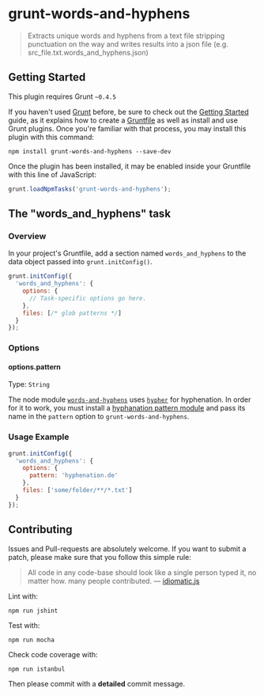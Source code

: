 # grunt-words-and-hyphens

> Extracts unique words and hyphens from a text file stripping punctuation on the way and writes results into a json file (e.g. src_file.txt.words_and_hyphens.json)

## Getting Started
This plugin requires Grunt `~0.4.5`

If you haven't used [Grunt](http://gruntjs.com/) before, be sure to check out the [Getting Started](http://gruntjs.com/getting-started) guide, as it explains how to create a [Gruntfile](http://gruntjs.com/sample-gruntfile) as well as install and use Grunt plugins. Once you're familiar with that process, you may install this plugin with this command:

```shell
npm install grunt-words-and-hyphens --save-dev
```

Once the plugin has been installed, it may be enabled inside your Gruntfile with this line of JavaScript:

```js
grunt.loadNpmTasks('grunt-words-and-hyphens');
```

## The "words_and_hyphens" task

### Overview
In your project's Gruntfile, add a section named `words_and_hyphens` to the data object passed into `grunt.initConfig()`.

```js
grunt.initConfig({
  'words_and_hyphens': {
    options: {
      // Task-specific options go here.
    },
    files: [/* glob patterns */]
  }
});
```

### Options

#### options.pattern
Type: `String`

The node module [`words-and-hyphens`](https://github.com/borisdiakur/words-and-hyphens) uses [`hypher`](https://github.com/bramstein/hypher) for hyphenation. In order for it to work, you must install a [hyphanation pattern module](https://github.com/bramstein/hyphenation-patterns) and pass its name in the `pattern` option to `grunt-words-and-hyphens`.

### Usage Example

```js
grunt.initConfig({
  'words_and_hyphens': {
    options: {
      pattern: 'hyphenation.de'
    },
    files: ['some/folder/**/*.txt']
  }
});
```

## Contributing

Issues and Pull-requests are absolutely welcome. If you want to submit a patch, please make sure that you follow this simple rule:

> All code in any code-base should look like a single person typed it, no matter how.
many people contributed. — [idiomatic.js](https://github.com/rwldrn/idiomatic.js/)

Lint with:
```shell
npm run jshint
```

Test with:
```shell
npm run mocha
```

Check code coverage with:

```shell
npm run istanbul
```

Then please commit with a __detailed__ commit message.
